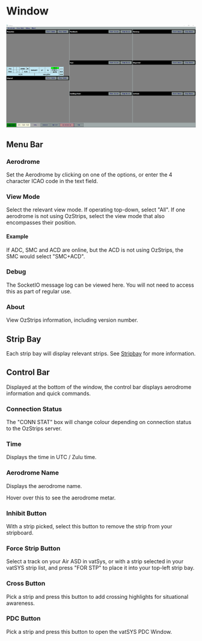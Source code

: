 # Window
![Window](../images/fullwindow.png)

## Menu Bar
### Aerodrome
Set the Aerodrome by clicking on one of the options, or enter the 4 character ICAO code in the text field. 
### View Mode
Select the relevant view mode. If operating top-down, select "All". If one aerodrome is not using OzStrips, select the view mode that also encompasses their position. 
#### Example
If ADC, SMC and ACD are online, but the ACD is not using OzStrips, the SMC would select "SMC+ACD".
### Debug
The SocketIO message log can be viewed here. You will not need to access this as part of regular use.
### About
View OzStrips information, including version number.

## Strip Bay
Each strip bay will display relevant strips. See [Stripbay](stripbay.md) for more information.

## Control Bar
Displayed at the bottom of the window, the control bar displays aerodrome information and quick commands.
### Connection Status
The "CONN STAT" box will change colour depending on connection status to the OzStrips server.
### Time
Displays the time in UTC / Zulu time.
### Aerodrome Name
Displays the aerodrome name.

Hover over this to see the aerodrome metar.
### Inhibit Button
With a strip picked, select this button to remove the strip from your stripboard.
### Force Strip Button
Select a track on your Air ASD in vatSys, or with a strip selected in your vatSYS strip list, and press "FOR STP" to place it into your top-left strip bay.
### Cross Button
Pick a strip and press this button to add crossing highlights for situational awareness.
### PDC Button
Pick a strip and press this button to open the vatSYS PDC Window.